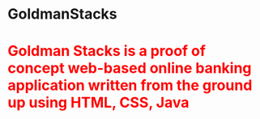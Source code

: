 # GoldmanStacks
<h1 style="color:red">Goldman Stacks is a proof of concept web-based online banking application written from the ground up using HTML, CSS, Java</h1>
